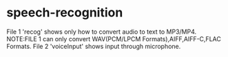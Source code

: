 # speech-recognition
File 1 'recog' shows only how to convert audio to text to MP3/MP4.
  NOTE:FILE 1 can only convert WAV(PCM/LPCM Formats),AIFF,AIFF-C,FLAC Formats.
File 2 'voiceInput' shows input through microphone.
